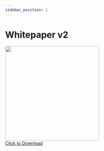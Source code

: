 ```yaml
---
sidebar_position: 1
---
```


# Whitepaper v2



<a href="/documents/ReserveBlock-RBX-Blockchain-Whitepaper-v2.pdf?v=2" download="ReserveBlock-RBX-Blockchain-Whitepaper-v2.pdf" target="_blank">
    <img src={require('./media/whitepaperv2.jpg').default} width="300" />
    <div>Click to Download</div>
</a>